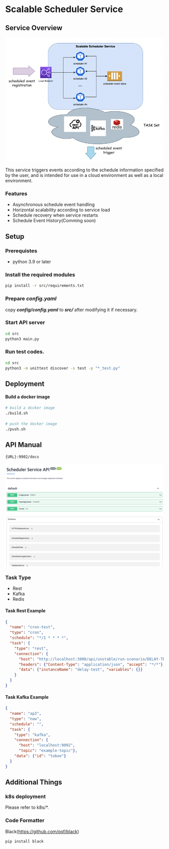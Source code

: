 # Scalable Scheduler Service

## Service Overview

![Scalable Scheduler Service](./assets/scheduler-service-diagram.png "Scalable Scheduler Service")

This service triggers events according to the schedule information specified by the user, and is intended for use in a cloud environment as well as a local environment.

### Features

- Asynchronous schedule event handling
- Horizontal scalability according to service load
- Schedule recovery when service restarts
- Schedule Event History(Comming soon)


## Setup

### Prerequistes

- python 3.9 or later


### Install the required modules

```bash
pip install -r src/requirements.txt
```

### Prepare ***config.yaml***

copy ***config/config.yaml*** to ***src/*** after modifying it if necessary.


### Start API server

```bash
cd src
python3 main.py
```

### Run test codes.

```bash
cd src
python3 -m unittest discover -s test -p "*_test.py"
```

## Deployment

#### Build a docker image

```bash
# build a docker image
./build.sh

# push the docker image
./push.sh
```


## API Manual

```bash
{URL}:9902/docs

```

![Scalable Scheduler OpenAPI](./assets/scheduler-service-openapi.png "Scalable Scheduler OpenAPI")

### Task Type

- Rest
- Kafka
- Redis


#### Task Rest Example

```json
{
  "name": "cron-test",
  "type": "cron",
  "schedule": "*/1 * * * *",
  "task": {
    "type": "rest",
    "connection": {
      "host": "http://localhost:3000/api/unstable/run-scenario/DELAY-TEST", 
      "headers": {"Content-Type": "application/json", "accept": "*/*"},
      "data": {"instanceName": "delay-test", "variables": {}}
    }
  }
}
```

#### Task Kafka Example

```json
{
  "name": "ap3",
  "type": "now",
  "schedule": "",
  "task": {
    "type": "kafka",
    "connection": {
      "host": "localhost:9092", 
      "topic": "example-topic"},
    "data": {"id": "toboe"}
  }
}
```



## Additional Things

### k8s deployment

Please refer to k8s/*.

### Code Formatter

Black(https://github.com/psf/black)

```bash
pip install black
```
